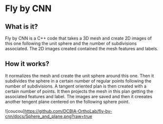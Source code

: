 # Fly by CNN

## What is it?
Fly by CNN is a C++ code that takes a 3D mesh and create 2D images of this one following the unit sphere and the number of subdivisions associated. The 2D images created contained the mesh features and labels.

## How it works?
It normalizes the mesh and create the unit sphere around this one. Then it subdivides the sphere in a certain number of regular points following the number of subdivisions. A tangent oriented plan is then created with a certain number of points. It then projects the mesh in this plan getting the associated features and label. The images are saved and then it creeates another tengent plane centered on the following sphere point.

![coucou]https://github.com/DCBIA-OrthoLab/fly-by-cnn/docs/Sphere_and_plane.png?raw=true



